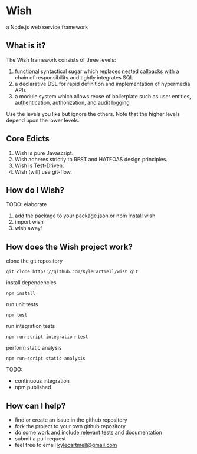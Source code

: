 Wish
====

a Node.js web service framework

What is it?
-----------
The Wish framework consists of three levels:

1. functional syntactical sugar which replaces nested callbacks with a chain of responsibility and tightly integrates SQL
2. a declarative DSL for rapid definition and implementation of hypermedia APIs
3. a module system which allows reuse of boilerplate such as user entities, authentication, authorization, and audit logging

Use the levels you like but ignore the others. Note that the higher levels depend upon the lower levels.

Core Edicts
-----------
1. Wish is pure Javascript.
2. Wish adheres strictly to REST and HATEOAS design principles.
3. Wish is Test-Driven.
3. Wish (will) use git-flow.

How do I Wish?
--------------
TODO: elaborate

1. add the package to your package.json or npm install wish
2. import wish
3. wish away!

How does the Wish project work?
-------------------------------
clone the git repository

    git clone https://github.com/KyleCartmell/wish.git

install dependencies

    npm install

run unit tests

    npm test

run integration tests

    npm run-script integration-test

perform static analysis

    npm run-script static-analysis

TODO:

* continuous integration
* npm published

How can I help?
---------------
* find or create an issue in the github repository
* fork the project to your own github repository
* do some work and include relevant tests and documentation
* submit a pull request
* feel free to email kylecartmell@gmail.com
